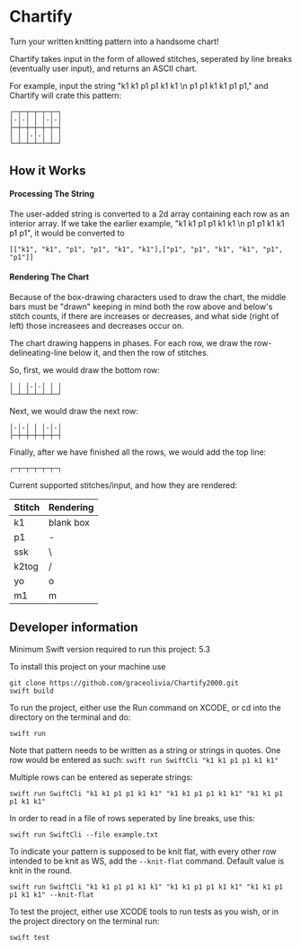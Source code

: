 # Chartify

Turn your written knitting pattern into a handsome chart!

Chartify takes input in the form of allowed stitches, seperated by line breaks (eventually user input), and returns an ASCII chart.

For example, input the string "k1 k1 p1 p1 k1 k1 \n p1 p1 k1 k1 p1 p1," and Chartify will crate this pattern:

```
┌─┬─┬─┬─┬─┬─┐  
│-│-│ │ │-│-│
├─┼─┼─┼─┼─┼─┤
│ │ │-│-│ │ │
└─┴─┴─┴─┴─┴─┘
```
## How it Works

#### Processing The String

The user-added string is converted to a 2d array containing each row as an interior array. If we take the earlier example, "k1 k1 p1 p1 k1 k1 \n p1 p1 k1 k1 p1 p1", it would be converted to  

```
[["k1", "k1", "p1", "p1", "k1", "k1"],["p1", "p1", "k1", "k1", "p1", "p1"]]
```

#### Rendering The Chart

Because of the box-drawing characters used to draw the chart, the middle bars must be "drawn" keeping in mind both the row above and below's stitch counts, if there are increases or decreases, and what side (right of left) those increasees and decreases occur on. 

The chart drawing happens in phases. For each row, we draw the row-delineating-line below it, and then the row of stitches.

So, first, we would draw the bottom row:

```
│ │ │-│-│ │ │
└─┴─┴─┴─┴─┴─┘
```
Next, we would draw the next row:

```
│-│-│ │ │-│-│
├─┼─┼─┼─┼─┼─┤
```
Finally, after we have finished all the rows, we would add the top line:
```
┌─┬─┬─┬─┬─┬─┐ 
```

Current supported stitches/input, and how they are rendered:

| Stitch     | Rendering |
| ----------- | ----------- |
| k1      | blank box       |
| p1   | -        |
| ssk   | \        |
| k2tog   | /        |
| yo   | o        |
| m1   | m        |




## Developer information

Minimum Swift version required to run this project: 5.3

To install this project on your machine use 
```
git clone https://github.com/graceolivia/Chartify2000.git
swift build
```

To run the project, either use the Run command on XCODE, or cd into the directory on the terminal and do:

`swift run`

Note that pattern needs to be written as a string or strings in quotes. One row would be entered as such:
`swift run SwiftCli "k1 k1 p1 p1 k1 k1"`

Multiple rows can be entered as seperate strings:

`swift run SwiftCli "k1 k1 p1 p1 k1 k1" "k1 k1 p1 p1 k1 k1" "k1 k1 p1 p1 k1 k1"`

In order to read in a file of rows seperated by line breaks, use this:

`swift run SwiftCli --file example.txt`

To indicate your pattern is supposed to be knit flat, with every other row intended to be knit as WS, add the `--knit-flat` command. Default value is knit in the round.

`swift run SwiftCli "k1 k1 p1 p1 k1 k1" "k1 k1 p1 p1 k1 k1" "k1 k1 p1 p1 k1 k1" --knit-flat`

To test the project, either use XCODE tools to run tests as you wish, or in the project directory on the terminal run:

`swift test`
